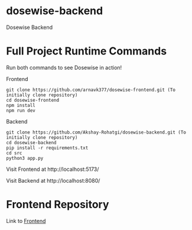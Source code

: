 # dosewise-backend
Dosewise Backend

# Full Project Runtime Commands
Run both commands to see Dosewise in action! 

Frontend
```
git clone https://github.com/arnavk377/dosewise-frontend.git (To initially clone repository)
cd dosewise-frontend
npm install
npm run dev
```

Backend
```
git clone https://github.com/Akshay-Rohatgi/dosewise-backend.git (To initially clone repository)
cd dosewise-backend
pip install -r requirements.txt
cd src
python3 app.py 
```
Visit Frontend at http://localhost:5173/

Visit Backend at http://localhost:8080/

# Frontend Repository
Link to [Frontend](https://github.com/arnavk377/dosewise-frontend)
